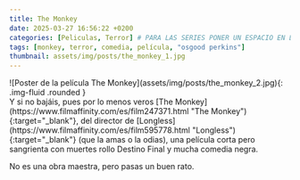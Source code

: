 ```yaml
---
title: The Monkey
date: 2025-03-27 16:56:22 +0200
categories: [Peliculas, Terror] # PARA LAS SERIES PONER UN ESPACIO EN LA SUBCATEGORÍA PARA QUE NO SE MACHAQUE CON LAS PELICULAS. EJEMPLO [Series, "Comedia "]
tags: [monkey, terror, comedia, película, "osgood perkins"]
thumbnail: assets/img/posts/the_monkey_1.jpg
---
```


<div class="row mb-4">
  <div class="col-md-5" markdown="1">
![Poster de la película The Monkey](assets/img/posts/the_monkey_2.jpg){: .img-fluid .rounded }
  </div>
  <div class="col-md-7" markdown="1">
Y si no bajáis, pues por lo menos veros [The Monkey](https://www.filmaffinity.com/es/film247371.html "The Monkey"){:target="_blank"}, del director de [Longless](https://www.filmaffinity.com/es/film595778.html "Longless"){:target="_blank"} (que la amas o la odias), una película corta pero sangrienta con muertes rollo Destino Final y mucha comedia negra.

No es una obra maestra, pero pasas un buen rato.
  </div>
</div>
